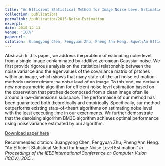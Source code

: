 ```yaml
---
title: "An Efficient Statistical Method for Image Noise Level Estimation."
collection: publications
permalink: /publication/2015-Noise-Estimation
excerpt:  
date: 2015-12-11
venue: 'ICCV'
paperurl:  
citation: 'Guangyong Chen, Fengyuan Zhu, Pheng Ann Heng. &quot;An Efficient Statistical Method for Image Noise Level Estimation.&quot; <i>In Proceedings of the IEEE International Conference on Computer Vision (ICCV), 2015.</i>.'
---
```

Abstract: In this paper, we address the problem of estimating noise level from a single image contaminated by additive zeromean Gaussian noise. We first provide rigorous analysis on the statistical relationship between the noise variance and the eigenvalues of the covariance matrix of patches within an image, which shows that many state-of-the-art noise estimation methods underestimate the noise level of an image. To this end, we derive a new nonparametric algorithm for efficient noise level estimation based on the observation that patches decomposed from a clean image often lie around a low-dimensional subspace. The performance of our method has been guaranteed both theoretically and empirically. Specifically, our method outperforms existing state-of-theart algorithms on estimating noise level with the least executing time in our experiments. We further demonstrate that the denoising algorithm BM3D algorithm achieves optimal performance using noise variance estimated by our algorithm.

[Download paper here](https://www.cv-foundation.org/openaccess/content_iccv_2015/papers/Chen_An_Efficient_Statistical_ICCV_2015_paper.pdf)

Recommended citation: Guangyong Chen, Fengyuan Zhu, Pheng Ann Heng. &quot;An Efficient Statistical Method for Image Noise Level Estimation.&quot; <i>In Proceedings of the IEEE International Conference on Computer Vision (ICCV), 2015.</i>.